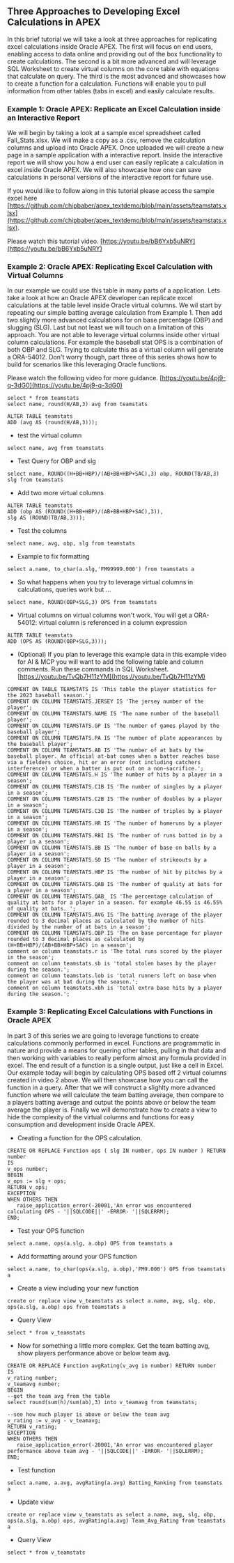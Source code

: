 ## Three Approaches to Developing Excel Calculations in APEX

In this brief tutorial we will take a look at three approaches for replicating excel calculations inside Oracle APEX. The first will focus on end users, enabling access to data online and providing out of the box functionality to create calculations. The second is a bit more advanced and will leverage SQL Worksheet to create virtual columns on the core table with equations that calculate on query. The third is the most advanced and showcases how to create a function for a calculation. Functions will enable you to pull information from other tables (tabs in excel) and easily calculate results.

### Example 1: Oracle APEX: Replicate an Excel Calculation inside an Interactive Report
We will begin by taking a look at a sample excel spreadsheet called Fall_Stats.xlsx. We will make a copy as a .csv, remove the calculation columns and upload into Oracle APEX. Once uploaded we will create a new page in a sample application with a interactive report. Inside the interactive report we will show you how a end user can easily replicate a calculation in excel inside Oracle APEX. We will also showcase how one can save calculations in personal versions of the interactive report for future use. 

If you would like to follow along in this tutorial please access the sample excel here [https://github.com/chipbaber/apex_textdemo/blob/main/assets/teamstats.xlsx](https://github.com/chipbaber/apex_textdemo/blob/main/assets/teamstats.xlsx). 

Please watch this tutorial video. [https://youtu.be/bB6Yxb5uNRY](https://youtu.be/bB6Yxb5uNRY)

### Example 2: Oracle APEX: Replicating Excel Calculation with Virtual Columns
In our example we could use this table in many parts of a application. Lets take a look at how an Oracle APEX developer can replicate excel calculations at the table level inside Oracle virtual columns. We wil start by repeating our simple batting average calculation from Example 1. Then add two slightly more advanced calculations for on base percentage (OBP) and slugging (SLG). Last but not least we will touch on a limitation of this approach. You are not able to leverage virtual columns inside other virtual column calculations. For example the baseball stat OPS is a combination of both OBP and SLG. Trying to calculate this as a virtual column will generate a  ORA-54012. Don't worry though, part three of this series shows how to build for scenarios like this leveraging Oracle functions. 

Please watch the following video for more guidance. [https://youtu.be/4pj9-q-3dG0](https://youtu.be/4pj9-q-3dG0)

```
select * from teamstats
select name, round(H/AB,3) avg from teamstats
```

```
ALTER TABLE teamstats
ADD (avg AS (round(H/AB,3)));
```

- test the virtual column
```
select name, avg from teamstats
```

- Test Query for OBP and slg
```
select name, ROUND((H+BB+HBP)/(AB+BB+HBP+SAC),3) obp, ROUND(TB/AB,3) slg from teamstats
```

- Add two more virtual columns
```
ALTER TABLE teamstats
ADD (obp AS (ROUND((H+BB+HBP)/(AB+BB+HBP+SAC),3)),
slg AS (ROUND(TB/AB,3)));
```

- Test the columns
```
select name, avg, obp, slg from teamstats
```

- Example to fix formatting
```
select a.name, to_char(a.slg,'FM99999.000') from teamstats a
```

- So what happens when you try to leverage virtual columns in calculations, queries work but ...
```
select name, ROUND(OBP+SLG,3) OPS from teamstats
```

- Virtual columns on virtual columns won't work. You will get a ORA-54012: virtual column is referenced in a column expression
```
ALTER TABLE teamstats
ADD (OPS AS (ROUND(OBP+SLG,3)));
```

- (Optional) If you plan to leverage this example data in this example video for AI & MCP you will want to add the following table and column comments. Run these commands in SQL Worksheet. [https://youtu.be/TvQb7H11zYM](https://youtu.be/TvQb7H11zYM)
```
COMMENT ON TABLE TEAMSTATS IS 'This table the player statistics for the 2023 baseball season.';
COMMENT ON COLUMN TEAMSTATS.JERSEY IS 'The jersey number of the player';
COMMENT ON COLUMN TEAMSTATS.NAME IS 'The name number of the baseball player';
COMMENT ON COLUMN TEAMSTATS.GP IS 'The number of games played by the baseball player';
COMMENT ON COLUMN TEAMSTATS.PA IS 'The number of plate appearances by the baseball player';
COMMENT ON COLUMN TEAMSTATS.AB IS 'The number of at bats by the baseball player. An official at-bat comes when a batter reaches base via a fielders choice, hit or an error (not including catchers interference) or when a batter is put out on a non-sacrifice.';
COMMENT ON COLUMN TEAMSTATS.H IS 'The number of hits by a player in a season';
COMMENT ON COLUMN TEAMSTATS.C1B IS 'The number of singles by a player in a season';
COMMENT ON COLUMN TEAMSTATS.C2B IS 'The number of doubles by a player in a season';
COMMENT ON COLUMN TEAMSTATS.C3B IS 'The number of triples by a player in a season';
COMMENT ON COLUMN TEAMSTATS.HR IS 'The number of homeruns by a player in a season';
COMMENT ON COLUMN TEAMSTATS.RBI IS 'The number of runs batted in by a player in a season';
COMMENT ON COLUMN TEAMSTATS.BB IS 'The number of base on balls by a player in a season';
COMMENT ON COLUMN TEAMSTATS.SO IS 'The number of strikeouts by a player in a season';
COMMENT ON COLUMN TEAMSTATS.HBP IS 'The number of hit by pitches by a player in a season';
COMMENT ON COLUMN TEAMSTATS.QAB IS 'The number of quality at bats for a player in a season';
COMMENT ON COLUMN TEAMSTATS.QAB_ IS 'The percentage calculation of quality at bats for a player in a season. for example 46.55 is 46.55% of quality at bats. ';
COMMENT ON COLUMN TEAMSTATS.AVG IS 'The batting average of the player rounded to 3 decimal places as calculated by the number of hits divided by the number of at bats in a season';
COMMENT ON COLUMN TEAMSTATS.OBP IS 'The on base percentage for player rounded to 3 decimal places as calculated by (H+BB+HBP)/(AB+BB+HBP+SAC) in a season';
comment on column teamstats.r is 'The total runs scored by the player in the season';
comment on column teamstats.sb is 'total stolen bases by the player during the season.';
comment on column teamstats.lob is 'total runners left on base when the player was at bat during the season.';
comment on column teamstats.xbh is 'total extra base hits by a player during the season.';
```

### Example 3: Replicating Excel Calculations with Functions in Oracle APEX
In part 3 of this series we are going to leverage functions to create calculations commonly performed in excel. Functions are programmatic in nature and provide a means for quering other tables, pulling in that data and then working with variables to really perform almost any formula provided in excel. The end result of a function is a single output, just like a cell in Excel. Our example today will begin by calculating OPS based off 2 virtual columns created in video 2 above. We will then showcase how you can call the function in a query. After that we will construct a slighlty more advanced function where we will calculate the team batting average, then compare to a players batting average and output the points above or below the team average the player is. Finally we will demonstrate how to create a view to hide the complexity of the virtual columns and functions for easy consumption and development inside Oracle APEX. 

- Creating a function for the OPS calculation. 

```
CREATE OR REPLACE Function ops ( slg IN number, ops IN number ) RETURN number
IS 
v_ops number;
BEGIN
v_ops := slg + ops;
RETURN v_ops;
EXCEPTION
WHEN OTHERS THEN
   raise_application_error(-20001,'An error was encountered calculating OPS - '||SQLCODE||' -ERROR- '||SQLERRM);
END;
```

- Test your OPS function
```
select a.name, ops(a.slg, a.obp) OPS from teamstats a
```

- Add formatting around your OPS function
```
select a.name, to_char(ops(a.slg, a.obp),'FM9.000') OPS from teamstats a
```

- Create a view including your new function
```
create or replace view v_teamstats as select a.name, avg, slg, obp, ops(a.slg, a.obp) ops from teamstats a
```

- Query View
```
select * from v_teamstats
```

- Now for something a little more complex. Get the team batting avg, show players performance above or below team avg. 

```
CREATE OR REPLACE Function avgRating(v_avg in number) RETURN number
IS 
v_rating number;
v_teamavg number;
BEGIN
--get the team avg from the table
select round(sum(h)/sum(ab),3) into v_teamavg from teamstats;

--see how much player is above or below the team avg
v_rating := v_avg - v_teamavg;
RETURN v_rating;
EXCEPTION
WHEN OTHERS THEN
   raise_application_error(-20001,'An error was encountered player performance above team avg - '||SQLCODE||' -ERROR- '||SQLERRM);
END;
```

- Test function
```
select a.name, a.avg, avgRating(a.avg) Batting_Ranking from teamstats a
```

- Update view
```
create or replace view v_teamstats as select a.name, avg, slg, obp, ops(a.slg, a.obp) ops, avgRating(a.avg) Team_Avg_Rating from teamstats a
```

- Query View
```
select * from v_teamstats
```